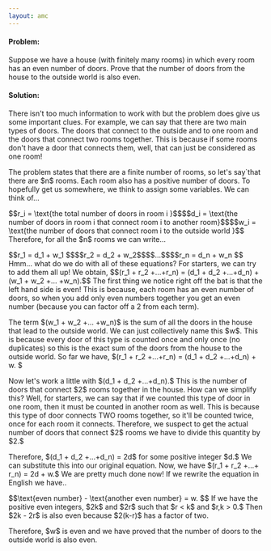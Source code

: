 ```yaml
---
layout: amc
---
```


<div class="problem">
    <h4>Problem:</h4>
    Suppose we have a house (with finitely many rooms) in which every room has an even number of doors. Prove
    that the number of doors from the house to the outside world is also even.
</div>

<div class="solution">
    <h4>Solution:</h4>
    <p>There isn't too much information to work with but the problem does give us some important clues. For
        example, we can say that there are two main types of doors. The doors that connect to the outside and to
        one
        room and the doors that connect two rooms together. This is because if some rooms don't have a door that
        connects them, well, that can just be considered as one room!</p>
    <p>The problem states that there are a finite number of rooms, so let's say`that there are $n$ rooms. Each
        room
        also has a positive number of doors. To hopefully get us somewhere, we think to assign some variables.
        We
        can think of...</p>
    <p>$$r_i = \text{the total number of doors in room i }$$$$d_i = \text{the number of doors in room i that
        connect room i to another room}$$$$w_i = \text{the number of doors that connect room i to the outside
        world
        }$$
        Therefore, for all the $n$ rooms we can write...</p>
    <p>$$r_1 = d_1 + w_1 $$$$r_2 = d_2 + w_2$$$$...$$$$r_n = d_n + w_n $$
        Hmm... what do we do with all of these equations? For starters, we can try to add them all up! We
        obtain,
        $$(r_1 + r_2 +...+r_n) = (d_1 + d_2 +...+d_n) + (w_1 + w_2 +... +w_n).$$
        The first thing we notice right
        off
        the bat is that the left hand side is even! This is because, each room has an even number of doors, so
        when
        you add only even numbers together you get an even number (because you can factor off a 2 from each
        term).
    </p>
    <p>The term $(w_1 + w_2 +... +w_n)$ is the sum of all the doors in the house that lead to the outside world.
        We
        can just collectively name this $w$. This is because every door of this type is counted once and only
        once
        (no duplicates) so this is the exact sum of the doors from the house to the outside world.
        So far we have, $(r_1 + r_2 +...+r_n) = (d_1 + d_2 +...+d_n) + w. $
    </p>
    <p>Now let's work a little with $(d_1 + d_2 +...+d_n).$ This is the number of doors that connect $2$ rooms
        together in the house. How can we simplify this? Well, for starters, we can say that if we counted this
        type
        of door in one room, then it must be counted in another room as well. This is because this type of door
        connects TWO rooms together, so it'll be counted twice, once for each room it connects. Therefore, we
        suspect to get the actual number of doors that connect $2$ rooms we have to divide this quantity by $2.$
    </p>
    <p>Therefore, $(d_1 + d_2 +...+d_n) = 2d$ for some positive integer $d.$ We can substitute this into our
        original equation. Now, we have $(r_1 + r_2 +...+ r_n) = 2d + w.$ We are pretty much done now! If we
        rewrite
        the equation in English we have..</p>
    <p>$$\text{even number} - \text{another even number} = w. $$
        If we have the positive even integers, $2k$ and $2r$ such that $r < k$ and $r,k > 0.$ Then $2k - 2r$ is also
            even because $2(k-r)$ has a factor of two.</p>
    <p>Therefore, $w$ is even and we have proved that the number of doors to the outside world is also even.
    </p>
</div>
